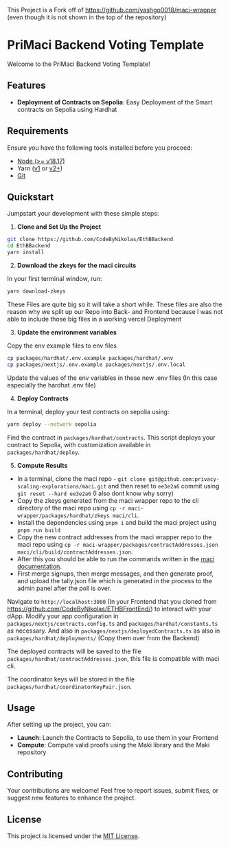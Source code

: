 This Project is a Fork off of https://github.com/yashgo0018/maci-wrapper
(even though it is not shown in the top of the repository)

# PriMaci Backend Voting Template

Welcome to the PriMaci Backend Voting Template!

## Features

-   **Deployment of Contracts on Sepolia**: Easy Deployment of the Smart contracts on Sepolia using Hardhat

## Requirements

Ensure you have the following tools installed before you proceed:

-   [Node (>= v18.17)](https://nodejs.org/en/download/)
-   Yarn ([v1](https://classic.yarnpkg.com/en/docs/install/) or [v2+](https://yarnpkg.com/getting-started/install))
-   [Git](https://git-scm.com/downloads)

## Quickstart

Jumpstart your development with these simple steps:

1. **Clone and Set Up the Project**

```bash
git clone https://github.com/CodeByNikolas/EthBBackend
cd EthBBackend
yarn install
```

2. **Download the zkeys for the maci circuits**

In your first terminal window, run:

```bash
yarn download-zkeys
```

These Files are quite big so it will take a short while. These files are also the reason why we split up our Repo into Back- and Frontend because I was not able to include those big files in a working vercel Deployment

3. **Update the environment variables**

Copy the env example files to env files

```bash
cp packages/hardhat/.env.example packages/hardhat/.env
cp packages/nextjs/.env.example packages/nextjs/.env.local
```

Update the values of the env variables in these new .env files (In this case especially the hardhat .env file)

4. **Deploy Contracts**

In a terminal, deploy your test contracts on sepolia using:

```bash
yarn deploy --network sepolia
```

Find the contract in `packages/hardhat/contracts`. This script deploys your contract to Sepolia, with customization available in `packages/hardhat/deploy`.

5. **Compute Results**

-   In a terminal, clone the maci repo - `git clone git@github.com:privacy-scaling-explorations/maci.git` and then reset to `ee3e2a6` commit using `git reset --hard ee3e2a6` (I also dont know why sorry)
-   Copy the zkeys generated from the maci wrapper repo to the cli directory of the maci repo using `cp -r maci-wrapper/packages/hardhat/zkeys maci/cli`.
-   Install the dependencies using `pnpm i` and build the maci project using `pnpm run build`
-   Copy the new contract addresses from the maci wrapper repo to the maci repo using `cp -r maci-wrapper/packages/contractAddresses.json maci/cli/build/contractAddresses.json`.
-   After this you should be able to run the commands written in the [maci documentation](https://maci.pse.dev/docs/v1.2/cli).
-   First merge signups, then merge messages, and then generate proof, and upload the tally.json file which is generated in the process to the admin panel after the poll is over.

Navigate to `http://localhost:3000` (In your Frontend that you cloned from https://github.com/CodeByNikolas/ETHBFrontEnd/) to interact with your dApp. Modify your app configuration in `packages/nextjs/contracts.config.ts` and `packages/hardhat/constants.ts` as necessary.
And also in `packages/nextjs/deployedContracts.ts` as also in `packages/hardhat/deployments/` (Copy them over from the Backend)

The deployed contracts will be saved to the file `packages/hardhat/contractAddresses.json`, this file is compatible with maci cli.

The coordinator keys will be stored in the file `packages/hardhat/coordinatorKeyPair.json`.

## Usage

After setting up the project, you can:

-   **Launch**: Launch the Contracts to Sepolia, to use them in your Frontend
-   **Compute**: Compute valid proofs using the Maki library and the Maki repository

## Contributing

Your contributions are welcome! Feel free to report issues, submit fixes, or suggest new features to enhance the project.

## License

This project is licensed under the [MIT License](LICENSE).
